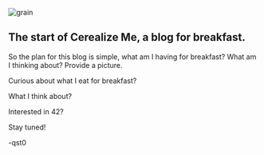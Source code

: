 ![grain](https://upload.wikimedia.org/wikipedia/commons/b/b3/Various_grains.jpg)
## The start of Cerealize Me, a blog for breakfast.

So the plan for this blog is simple, what am I having for breakfast?
What am I thinking about?
Provide a picture.

Curious about what I eat for breakfast?

What I think about?

Interested in 42?

Stay tuned!

-qst0
